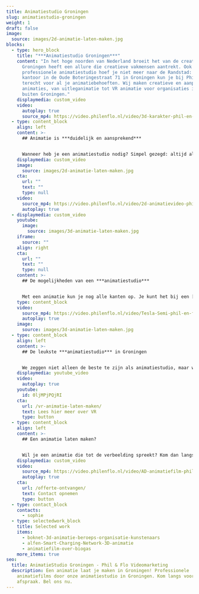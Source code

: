 ```yaml
---
title: Animatiestudio Groningen
slug: animatiestudio-groningen
weight: 1
draft: false
image:
  source: images/2d-animatie-laten-maken.jpg
blocks:
  - type: hero_block
    title: "***Animatiestudio Groningen***"
    content: "In het hoge noorden van Nederland broeit het van de creativiteit.
      Groningen heeft een allure die creatieve vakmensen aantrekt. Ook voor een
      professionele animatiestudio hoef je niet meer naar de Randstad: op het
      kantoor in de Oude Boteringestraat 71 in Groningen kun je bij Phil & Flo
      terecht voor al je animatiebehoeften. Wij maken creatieve en aanpsrekende
      animaties, van uitleganimatie tot VR animatie voor organisaties in en
      buiten Groningen."
    displaymedia: custom_video
    video:
      autoplay: true
      source_mp4: https://video.philenflo.nl/video/3d-karakter-phil-en-flo.mp4
  - type: content_block
    align: left
    content: >-
      ## Animatie is ***duidelijk en aansprekend***


      Wanneer heb je een animatiestudio nodig? Simpel gezegd: altijd als je een verhaal te vertellen hebt waarvoor alleen video niet genoeg is. Daarbij kun je denken aan een filmpje om iets uit te leggen (dat wordt ook wel een [uitleg-animatie](https://www.philenflo.nl/uitleganimatie-laten-maken/) genoemd), maar ook als het gaat om een luchtige, vrolijke toon aan te slaan. Dat laatste kan goed uitpakken voor een [commercial](https://www.philenflo.nl/reclamevideo/), maar bijvoorbeeld ook voor een bedrijfsanimatie. Daarin laat je kort en duidelijk zien waar jouw onderneming voor staat.
    displaymedia: custom_video
    image:
      source: images/2d-animatie-laten-maken.jpg
    cta:
      url: ""
      text: ""
      type: null
    video:
      source_mp4: https://video.philenflo.nl/video/2d-animatievideo-phil-en-flo.mp4
      autoplay: true
  - displaymedia: custom_video
    youtube:
      image:
        source: images/3d-animatie-laten-maken.jpg
    iframe:
      source: ""
    align: right
    cta:
      url: ""
      text: ""
      type: null
    content: >-
      ## De mogelijkheden van een ***animatiestudio***


      Met een animatie kun je nog alle kanten op. Je kunt het bij een [stijlvolle 2D-animatie](/2d-animatie/) houden, of de diepte ingaan met een [3D-animatie](/3d-animatie-laten-maken/). Daarnaast kies je voor de juiste muziek onder je animatiefilm, en een prettige vertelstem. Zeker bij uitleganimaties is het belangrijk dat je de juiste elementen kiest, zodat de kijkers niet afhaken. Gelukkig weten de vakmensen van Phil & Flo’s animatiestudio in [Groningen](https://www.philenflo.nl/animatie-groningen/) goed wat werkt en wat niet. Samen met hen ontwikkel je je animatiefilm van concept tot videofilm.
    type: content_block
    video:
      source_mp4: https://video.philenflo.nl/video/Tesla-Semi-phil-en-flo.mp4
      autoplay: true
    image:
      source: images/3d-animatie-laten-maken.jpg
  - type: content_block
    align: left
    content: >-
      ## De leukste ***animatiestudio*** in Groningen


      We zeggen niet alleen de beste te zijn als animatiestudio, maar we zijn ook nog eens de leukste animatiestudio in Groningen. Kom bij ons langs en ontdek alle toffe mogelijkheden met animatiefilms. Naast het maken van je animatie vertellen we je ook hoe je deze zo effectief mogelijk gebruikt. Zo voorkom je dat deze nooit gezien wordt, want dat gebeurd nog te veel. Wij creëren een animatiefilm en adviseren je over de maximale online inzet van deze film!
    displaymedia: youtube_video
    video:
      autoplay: true
    youtube:
      id: 0ljMPjPQjRI
    cta:
      url: /vr-animatie-laten-maken/
      text: Lees hier meer over VR
      type: button
  - type: content_block
    align: left
    content: >-
      ## Een animatie laten maken?


      Wil je een animatie die tot de verbeelding spreekt? Kom dan langs in onze animatiestudio in Groningen, dan nemen we direct alle plannen door. Uiteraard kun je ook vragen om een online prijsindicatie!
    displaymedia: custom_video
    video:
      source_mp4: https://video.philenflo.nl/video/AD-animatiefilm-phil-en-flo.mp4
      autoplay: true
    cta:
      url: /offerte-ontvangen/
      text: Contact opnemen
      type: button
  - type: contact_block
    contacts:
      - sophie
  - type: selectedwork_block
    title: Selected work
    items:
      - boknet-3d-animatie-beroeps-organisatie-kunstenaars
      - alfen-Smart-Charging-Network-3D-animatie
      - animatiefilm-over-biogas
    more_items: true
seo:
  title: AnimatieStudio Groningen - Phil & Flo Videomarketing
  description: Een animatie laat je maken in Groningen! Professionele
    animatiefilms door onze animatiestudio in Groningen. Kom langs voor een
    afspraak. Bel ons nu.
---
```

